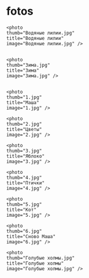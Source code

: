fotos
=====
<photos> 
    <photo 
    thumb="Закат.jpg"
    title="Закат" 
	image="Закат.jpg" /> 
	
	<photo 
	thumb="Водяные лилии.jpg"
	title="Водяные лилии" 
    image="Водяные лилии.jpg" /> 
 
  	
  	<photo
  	thumb="Зима.jpg" 
  	title="Зима" 
    image="Зима.jpg" /> 
  	
  	
  	<photo 
  	thumb="1.jpg"
  	title="Маша" 
    image="1.jpg" /> 
    
    <photo 
	thumb="2.jpg"
	title="Цветы" 
    image="2.jpg" /> 
    
    <photo 
	thumb="3.jpg"
	title="Яблоко" 
    image="3.jpg" /> 
    
    <photo 
	thumb="4.jpg"
	title="Птички" 
    image="4.jpg" /> 
    
    <photo 
	thumb="5.jpg"
	title="Кот" 
    image="5.jpg" /> 
    
    <photo 
	thumb="6.jpg"
	title="Сново Маша" 
    image="6.jpg" /> 
    
    <photo 
	thumb="Голубые холмы.jpg"
	title="Голубые холмы" 
    image="Голубые холмы.jpg" /> 
    
</photos> 
